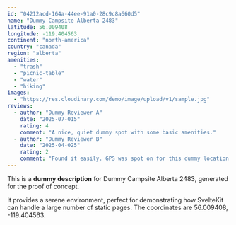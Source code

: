 ```yaml
---
id: "04212acd-164a-44ee-91a0-28c9c8a660d5"
name: "Dummy Campsite Alberta 2483"
latitude: 56.009408
longitude: -119.404563
continent: "north-america"
country: "canada"
region: "alberta"
amenities:
  - "trash"
  - "picnic-table"
  - "water"
  - "hiking"
images:
  - "https://res.cloudinary.com/demo/image/upload/v1/sample.jpg"
reviews:
  - author: "Dummy Reviewer A"
    date: "2025-07-015"
    rating: 4
    comment: "A nice, quiet dummy spot with some basic amenities."
  - author: "Dummy Reviewer B"
    date: "2025-04-025"
    rating: 2
    comment: "Found it easily. GPS was spot on for this dummy location."
---
```


This is a **dummy description** for Dummy Campsite Alberta 2483, generated for the proof of concept.

It provides a serene environment, perfect for demonstrating how SvelteKit can handle a large number of static pages. The coordinates are 56.009408, -119.404563.
